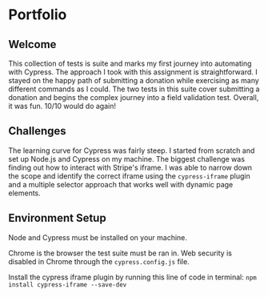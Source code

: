 # Portfolio

 ## Welcome
 This collection of tests is suite and marks my first journey into automating with Cypress.
 The approach I took with this assignment is straightforward. I stayed on the happy path of submitting a donation while exercising as many different commands as I could. The two tests in this suite cover submitting a donation and begins the complex journey into a field validation test. Overall, it was fun. 10/10 would do again!

 ## Challenges
 The learning curve for Cypress was fairly steep. I started from scratch and set up Node.js and Cypress on my machine. The biggest challenge was finding out how to interact with Stripe's iframe. I was able to narrow down the scope and identify the correct iframe using the `cypress-iframe` plugin and a multiple selector approach that works well with dynamic page elements. 

 ## Environment Setup
 Node and Cypress must be installed on your machine. 

 Chrome is the browser the test suite must be ran in. Web security is disabled in Chrome through the `cypress.config.js` file. 

 Install the cypress iframe plugin by running this line of code in terminal:
 `npm install cypress-iframe --save-dev` 



